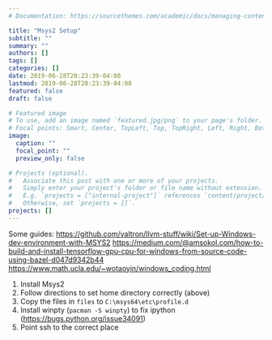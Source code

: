```yaml
---
# Documentation: https://sourcethemes.com/academic/docs/managing-content/

title: "Msys2 Setup"
subtitle: ""
summary: ""
authors: []
tags: []
categories: []
date: 2019-06-28T20:23:39-04:00
lastmod: 2019-06-28T20:23:39-04:00
featured: false
draft: false

# Featured image
# To use, add an image named `featured.jpg/png` to your page's folder.
# Focal points: Smart, Center, TopLeft, Top, TopRight, Left, Right, BottomLeft, Bottom, BottomRight.
image:
  caption: ""
  focal_point: ""
  preview_only: false

# Projects (optional).
#   Associate this post with one or more of your projects.
#   Simply enter your project's folder or file name without extension.
#   E.g. `projects = ["internal-project"]` references `content/project/deep-learning/index.md`.
#   Otherwise, set `projects = []`.
projects: []
---
```


Some guides:
https://github.com/valtron/llvm-stuff/wiki/Set-up-Windows-dev-environment-with-MSYS2
https://medium.com/@amsokol.com/how-to-build-and-install-tensorflow-gpu-cpu-for-windows-from-source-code-using-bazel-d047d9342b44
https://www.math.ucla.edu/~wotaoyin/windows_coding.html

1. Install Msys2
2. Follow directions to set home directory correctly (above)
3. Copy the files in `files` to `C:\msys64\etc\profile.d`
4. Install winpty (`pacman -S winpty`) to fix ipython (https://bugs.python.org/issue34091)
5. Point ssh to the correct place